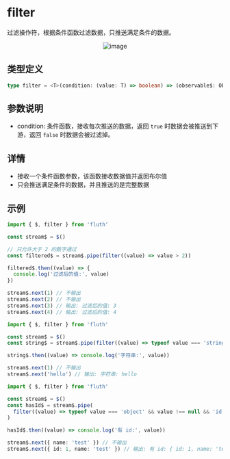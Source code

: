 # filter

过滤操作符，根据条件函数过滤数据，只推送满足条件的数据。

<div style="display: flex; justify-content: center">
  <img src="/filter.drawio.svg" alt="image" >
</div>

## 类型定义

```typescript
type filter = <T>(condition: (value: T) => boolean) => (observable$: Observable<T>) => Observable<T>
```

## 参数说明

- condition: 条件函数，接收每次推送的数据，返回 `true` 时数据会被推送到下游，返回 `false` 时数据会被过滤掉。

## 详情

- 接收一个条件函数参数，该函数接收数据值并返回布尔值
- 只会推送满足条件的数据，并且推送的是完整数据

## 示例

```typescript
import { $, filter } from 'fluth'

const stream$ = $()

// 只允许大于 2 的数字通过
const filtered$ = stream$.pipe(filter((value) => value > 2))

filtered$.then((value) => {
  console.log('过滤后的值:', value)
})

stream$.next(1) // 不输出
stream$.next(2) // 不输出
stream$.next(3) // 输出: 过滤后的值: 3
stream$.next(4) // 输出: 过滤后的值: 4
```

```typescript
import { $, filter } from 'fluth'

const stream$ = $()
const string$ = stream$.pipe(filter((value) => typeof value === 'string'))

string$.then((value) => console.log('字符串:', value))

stream$.next(1) // 不输出
stream$.next('hello') // 输出: 字符串: hello
```

```typescript
import { $, filter } from 'fluth'

const stream$ = $()
const hasId$ = stream$.pipe(
  filter((value) => typeof value === 'object' && value !== null && 'id' in value)
)

hasId$.then((value) => console.log('有 id:', value))

stream$.next({ name: 'test' }) // 不输出
stream$.next({ id: 1, name: 'test' }) // 输出: 有 id: { id: 1, name: 'test' }
```
